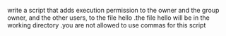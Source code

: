 write a script that adds execution permission to the owner and the group owner, and the other users, to the file hello
.the file hello will be in the working directory
.you are not allowed to use commas for this script
